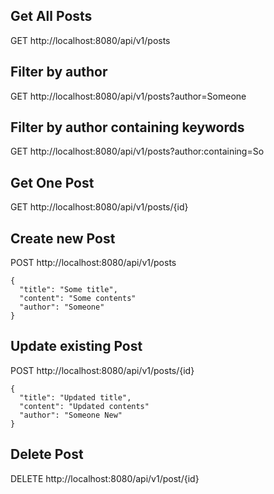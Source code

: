 ## Get All Posts
GET http://localhost:8080/api/v1/posts

## Filter by author
GET http://localhost:8080/api/v1/posts?author=Someone

## Filter by author containing keywords
GET http://localhost:8080/api/v1/posts?author:containing=So

## Get One Post
GET http://localhost:8080/api/v1/posts/{id}

## Create new Post
POST http://localhost:8080/api/v1/posts
```
{
  "title": "Some title",
  "content": "Some contents"
  "author": "Someone"
}
```

## Update existing Post
POST http://localhost:8080/api/v1/posts/{id}
```
{
  "title": "Updated title",
  "content": "Updated contents"
  "author": "Someone New"
}
```

## Delete Post
DELETE http://localhost:8080/api/v1/post/{id}
